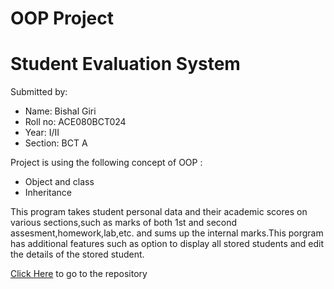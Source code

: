# OOP Project
# Student Evaluation System

Submitted by:
* Name: Bishal Giri
* Roll no: ACE080BCT024
* Year: I/II
* Section: BCT A

Project is using the following concept of OOP :
* Object and class
* Inheritance

This program takes student personal data and their academic scores on various sections,such as marks of both 1st and second assesment,homework,lab,etc. and sums up the internal marks.This porgram has additional features such as option to display all stored students and edit the details of the stored student.

[Click Here](https://github.com/bishal-777/OOP_Project.git) to go to the repository